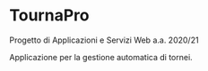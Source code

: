 # TournaPro
Progetto di Applicazioni e Servizi Web a.a. 2020/21

Applicazione per la gestione automatica di tornei.
